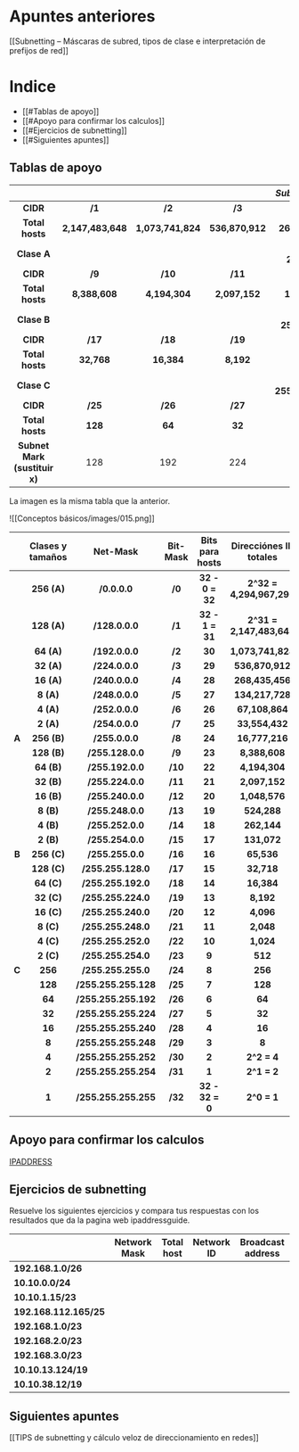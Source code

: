 # Apuntes anteriores

[[Subnetting – Máscaras de subred, tipos de clase e interpretación de prefijos de red]]

# Indice

- [[#Tablas de apoyo]]
- [[#Apoyo para confirmar los calculos]]
- [[#Ejercicios de subnetting]]
- [[#Siguientes apuntes]]

## Tablas de apoyo


|                               |                   |                   |                 |   ***Subnet x.0.0.0***   |                 |                |                |                |
| :---------------------------: | :---------------: | :---------------: | :-------------: | :----------------------: | :-------------: | :------------: | :------------: | :------------: |
|           **CIDR**            |      **/1**       |      **/2**       |     **/3**      |          **/4**          |     **/5**      |     **/6**     |     **/7**     |     **/8**     |
|        **Total hosts**        | **2,147,483,648** | **1,073,741,824** | **536,870,912** |     **268,435,456**      | **134,217,728** | **67,108,864** | **33,553,432** | **16,777,216** |
|          **Clase A**          |                   |                   |                 |   **Subnet 255.x.0.0**   |                 |                |                |                |
|           **CIDR**            |      **/9**       |      **/10**      |     **/11**     |         **/12**          |     **/13**     |    **/14**     |    **/15**     |    **/16**     |
|        **Total hosts**        |   **8,388,608**   |   **4,194,304**   |  **2,097,152**  |      **1,048,576**       |   **524,288**   |  **262,144**   |  **131,072**   |   **65,536**   |
|          **Clase B**          |                   |                   |                 |  **Subnet 255.255.x.0**  |                 |                |                |                |
|           **CIDR**            |      **/17**      |      **/18**      |     **/19**     |         **/20**          |     **/21**     |    **/22**     |    **/23**     |    **/24**     |
|        **Total hosts**        |    **32,768**     |    **16,384**     |    **8,192**    |        **4,096**         |    **2,048**    |   **1,024**    |    **512**     |    **256**     |
|          **Clase C**          |                   |                   |                 | **Subnet 255.255.255.x** |                 |                |                |                |
|           **CIDR**            |      **/25**      |      **/26**      |     **/27**     |         **/28**          |     **/29**     |    **/30**     |    **/31**     |    **/32**     |
|        **Total hosts**        |      **128**      |      **64**       |     **32**      |          **16**          |      **8**      |     **4**      |     **2**      |     **1**      |
| **Subnet Mark (sustituir x)** |        128        |        192        |       224       |           240            |       248       |      252       |      254       |      255       |

La imagen es la misma tabla que la anterior.

![[Conceptos básicos/images/015.png]]

|       | Clases y tamaños |       Net-Mask       | Bit-Mask | Bits para hosts |  Direcciónes IP totales  |  Direcciones IP para hosts   |
| :---: | :--------------: | :------------------: | :------: | :-------------: | :----------------------: | :--------------------------: |
|       |   **256 (A)**    |     **/0.0.0.0**     |  **/0**  | **32 - 0 = 32** | **2^32 = 4,294,967,296** | **2^32 - 2 = 4,294,967,294** |
|       |   **128 (A)**    |    **/128.0.0.0**    |  **/1**  | **32 - 1 = 31** | **2^31 = 2,147,483,648** | **2^31 - 2 = 2,147,483,646** |
|       |    **64 (A)**    |    **/192.0.0.0**    |  **/2**  |     **30**      |    **1,073,741,824**     |      **1,073,741,822**       |
|       |    **32 (A)**    |    **/224.0.0.0**    |  **/3**  |     **29**      |     **536,870,912**      |       **536,870,910**        |
|       |    **16 (A)**    |    **/240.0.0.0**    |  **/4**  |     **28**      |     **268,435,456**      |       **268,435,454**        |
|       |    **8 (A)**     |    **/248.0.0.0**    |  **/5**  |     **27**      |     **134,217,728**      |       **134,217,726**        |
|       |    **4 (A)**     |    **/252.0.0.0**    |  **/6**  |     **26**      |      **67,108,864**      |        **67,108,862**        |
|       |    **2 (A)**     |    **/254.0.0.0**    |  **/7**  |     **25**      |      **33,554,432**      |        **33,554,430**        |
| **A** |   **256 (B)**    |    **/255.0.0.0**    |  **/8**  |     **24**      |      **16,777,216**      |        **16,777,214**        |
|       |   **128 (B)**    |   **/255.128.0.0**   |  **/9**  |     **23**      |      **8,388,608**       |        **8,388,606**         |
|       |    **64 (B)**    |   **/255.192.0.0**   | **/10**  |     **22**      |      **4,194,304**       |        **4,194,302**         |
|       |    **32 (B)**    |   **/255.224.0.0**   | **/11**  |     **21**      |      **2,097,152**       |        **2,097,150**         |
|       |    **16 (B)**    |   **/255.240.0.0**   | **/12**  |     **20**      |      **1,048,576**       |        **1,048,574**         |
|       |    **8 (B)**     |   **/255.248.0.0**   | **/13**  |     **19**      |       **524,288**        |         **524,286**          |
|       |    **4 (B)**     |   **/255.252.0.0**   | **/14**  |     **18**      |       **262,144**        |         **262,142**          |
|       |    **2 (B)**     |   **/255.254.0.0**   | **/15**  |     **17**      |       **131,072**        |         **131,070**          |
| **B** |   **256 (C)**    |   **/255.255.0.0**   | **/16**  |     **16**      |        **65,536**        |          **65,534**          |
|       |   **128 (C)**    |  **/255.255.128.0**  | **/17**  |     **15**      |        **32,718**        |          **32,716**          |
|       |    **64 (C)**    |  **/255.255.192.0**  | **/18**  |     **14**      |        **16,384**        |          **16,382**          |
|       |    **32 (C)**    |  **/255.255.224.0**  | **/19**  |     **13**      |        **8,192**         |          **8,190**           |
|       |    **16 (C)**    |  **/255.255.240.0**  | **/20**  |     **12**      |        **4,096**         |          **4,094**           |
|       |    **8 (C)**     |  **/255.255.248.0**  | **/21**  |     **11**      |        **2,048**         |          **2,046**           |
|       |    **4 (C)**     |  **/255.255.252.0**  | **/22**  |     **10**      |        **1,024**         |          **1,022**           |
|       |    **2 (C)**     |  **/255.255.254.0**  | **/23**  |      **9**      |         **512**          |           **510**            |
| **C** |     **256**      |  **/255.255.255.0**  | **/24**  |      **8**      |         **256**          |           **254**            |
|       |     **128**      | **/255.255.255.128** | **/25**  |      **7**      |         **128**          |           **126**            |
|       |      **64**      | **/255.255.255.192** | **/26**  |      **6**      |          **64**          |            **62**            |
|       |      **32**      | **/255.255.255.224** | **/27**  |      **5**      |          **32**          |            **30**            |
|       |      **16**      | **/255.255.255.240** | **/28**  |      **4**      |          **16**          |            **14**            |
|       |      **8**       | **/255.255.255.248** | **/29**  |      **3**      |          **8**           |            **6**             |
|       |      **4**       | **/255.255.255.252** | **/30**  |      **2**      |       **2^2 = 4**        |       **2^2 - 2 = 2**        |
|       |      **2**       | **/255.255.255.254** | **/31**  |      **1**      |       **2^1 = 2**        |       **2^1 - 2 = 0**        |
|       |      **1**       | **/255.255.255.255** | **/32**  | **32 - 32 = 0** |       **2^0 = 1**        |            **0**             |

## Apoyo para confirmar los calculos

[IPADDRESS](https://www.ipaddressguide.com/cidr)
## Ejercicios de subnetting

Resuelve los siguientes ejercicios y compara tus respuestas con los resultados que da la pagina web ipaddressguide.

|                    | Network Mask | Total host | Network ID | Broadcast address |
| ------------------ | ------------ | ---------- | ---------- | ----------------- |
| **192.168.1.0/26**     |              |            |            |                   |
| **10.10.0.0/24**       |              |            |            |                   |
| **10.10.1.15/23**      |              |            |            |                   |
| **192.168.112.165/25** |              |            |            |                   |
| **192.168.1.0/23**     |              |            |            |                   |
| **192.168.2.0/23**     |              |            |            |                   |
| **192.168.3.0/23**     |              |            |            |                   |
| **10.10.13.124/19**    |              |            |            |                   |
| **10.10.38.12/19**     |              |            |            |                   |

## Siguientes apuntes

[[TIPS de subnetting y cálculo veloz de direccionamiento en redes]]